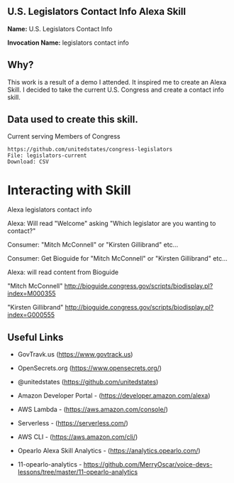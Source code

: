 ## U.S. Legislators Contact Info Alexa Skill

**Name:** U.S. Legislators Contact Info

**Invocation Name:** legislators contact info

## Why?

This work is a result of a demo I attended. It inspired me to create an Alexa Skill. I decided to take the current U.S. Congress and create a contact info skill.

## Data used to create this skill.

Current serving Members of Congress

```
https://github.com/unitedstates/congress-legislators
File: legislators-current
Download: CSV
```

# Interacting with Skill

Alexa legislators contact info

Alexa: Will read "Welcome" asking  "Which legislator are you wanting to contact?"

Consumer: "Mitch McConnell" or "Kirsten Gillibrand" etc...

Consumer: Get Bioguide for "Mitch McConnell" or "Kirsten Gillibrand" etc...

Alexa: will read content from Bioguide

"Mitch McConnell" http://bioguide.congress.gov/scripts/biodisplay.pl?index=M000355

"Kirsten Gillibrand" http://bioguide.congress.gov/scripts/biodisplay.pl?index=G000555

## Useful Links ##

* GovTravk.us (https://www.govtrack.us)

* OpenSecrets.org (https://www.opensecrets.org/)

* @unitedstates (https://github.com/unitedstates)

* Amazon Developer Portal - (https://developer.amazon.com/alexa)

* AWS Lambda - (https://aws.amazon.com/console/)

* Serverless - (https://serverless.com/)

* AWS CLI - (https://aws.amazon.com/cli/)

* Opearlo Alexa Skill Analytics - (https://analytics.opearlo.com/)

* 11-opearlo-analytics - https://github.com/MerryOscar/voice-devs-lessons/tree/master/11-opearlo-analytics
